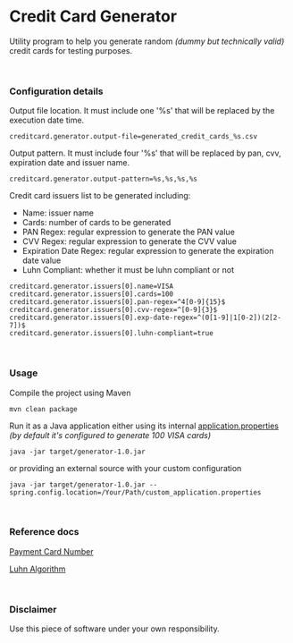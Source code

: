 # Credit Card Generator

Utility program to help you generate random *(dummy but technically valid)* credit cards for testing purposes.

<br>

### Configuration details

Output file location. It must include one '%s' that will be replaced by the execution date time.
```
creditcard.generator.output-file=generated_credit_cards_%s.csv
```

Output pattern. It must include four '%s' that will be replaced by pan, cvv, expiration date and issuer name.
```
creditcard.generator.output-pattern=%s,%s,%s,%s
```

Credit card issuers list to be generated including:
- Name: issuer name
- Cards: number of cards to be generated
- PAN Regex: regular expression to generate the PAN value
- CVV Regex: regular expression to generate the CVV value
- Expiration Date Regex: regular expression to generate the expiration date value
- Luhn Compliant: whether it must be luhn compliant or not
```
creditcard.generator.issuers[0].name=VISA
creditcard.generator.issuers[0].cards=100
creditcard.generator.issuers[0].pan-regex=^4[0-9]{15}$
creditcard.generator.issuers[0].cvv-regex=^[0-9]{3}$
creditcard.generator.issuers[0].exp-date-regex=^(0[1-9]|1[0-2])(2[2-7])$
creditcard.generator.issuers[0].luhn-compliant=true
```
<br>

### Usage
Compile the project using Maven
```
mvn clean package
```

Run it as a Java application either using its internal [application.properties](src/main/resources/application.properties) *(by default it's configured to generate 100 VISA cards)* 
```
java -jar target/generator-1.0.jar
```
or providing an external source with your custom configuration
```
java -jar target/generator-1.0.jar --spring.config.location=/Your/Path/custom_application.properties
```
<br>

### Reference docs
[Payment Card Number](https://en.wikipedia.org/wiki/Payment_card_number)

[Luhn Algorithm](https://en.wikipedia.org/wiki/Luhn_algorithm)

<br>

### Disclaimer

Use this piece of software under your own responsibility.
